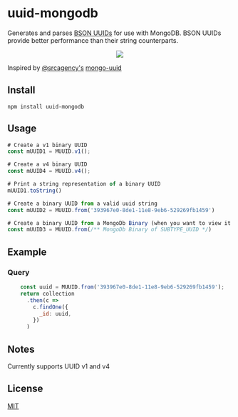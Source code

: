# uuid-mongodb

Generates and parses [BSON UUIDs](https://docs.mongodb.com/manual/reference/method/UUID/) for use with MongoDB. BSON UUIDs provide better performance than their string counterparts.

<p align="center">
  <img src="https://raw.githubusercontent.com/cdimascio/uuid-mongodb/master/assets/uuid-mongodb.png?raw=truef"/>
</p>

Inspired by [@srcagency's](https://github.com/srcagency) [mongo-uuid](https://github.com/srcagency/mongo-uuid)

## Install

```shell
npm install uuid-mongodb
```

## Usage

```javascript
# Create a v1 binary UUID
const mUUID1 = MUUID.v1();

# Create a v4 binary UUID
const mUUID4 = MUUID.v4();

# Print a string representation of a binary UUID
mUUID1.toString()

# Create a binary UUID from a valid uuid string
const mUUID2 = MUUID.from('393967e0-8de1-11e8-9eb6-529269fb1459')

# Create a binary UUID from a MongoDb Binary (when you want to view it as a string e.g. mUUID3.toString())
const mUUID3 = MUUID.from(/** MongoDb Binary of SUBTYPE_UUID */)
```

## Example

### Query

```javascript
    const uuid = MUUID.from('393967e0-8de1-11e8-9eb6-529269fb1459');
    return collection
      .then(c =>
        c.findOne({
          _id: uuid,
        })
      )
```

## Notes

Currently supports UUID v1 and v4

## License

[MIT](./LICENSE)
